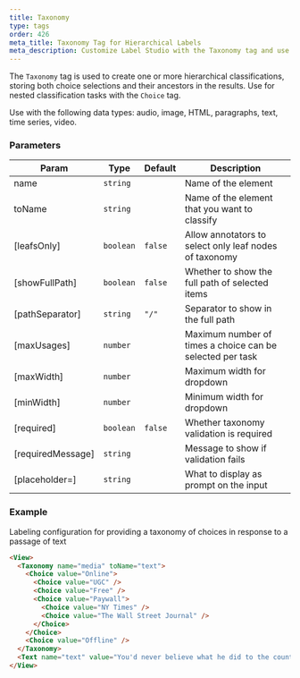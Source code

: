 ```yaml
---
title: Taxonomy
type: tags
order: 426
meta_title: Taxonomy Tag for Hierarchical Labels
meta_description: Customize Label Studio with the Taxonomy tag and use hierarchical labels for machine learning and data science projects.
---
```


The `Taxonomy` tag is used to create one or more hierarchical classifications, storing both choice selections and their ancestors in the results. Use for nested classification tasks with the `Choice` tag.

Use with the following data types: audio, image, HTML, paragraphs, text, time series, video.

### Parameters

| Param | Type | Default | Description |
| --- | --- | --- | --- |
| name | <code>string</code> |  | Name of the element |
| toName | <code>string</code> |  | Name of the element that you want to classify |
| [leafsOnly] | <code>boolean</code> | <code>false</code> | Allow annotators to select only leaf nodes of taxonomy |
| [showFullPath] | <code>boolean</code> | <code>false</code> | Whether to show the full path of selected items |
| [pathSeparator] | <code>string</code> | <code>&quot;/&quot;</code> | Separator to show in the full path |
| [maxUsages] | <code>number</code> |  | Maximum number of times a choice can be selected per task |
| [maxWidth] | <code>number</code> |  | Maximum width for dropdown |
| [minWidth] | <code>number</code> |  | Minimum width for dropdown |
| [required] | <code>boolean</code> | <code>false</code> | Whether taxonomy validation is required |
| [requiredMessage] | <code>string</code> |  | Message to show if validation fails |
| [placeholder=] | <code>string</code> |  | What to display as prompt on the input |

### Example

Labeling configuration for providing a taxonomy of choices in response to a passage of text

```html
<View>
  <Taxonomy name="media" toName="text">
    <Choice value="Online">
      <Choice value="UGC" />
      <Choice value="Free" />
      <Choice value="Paywall">
        <Choice value="NY Times" />
        <Choice value="The Wall Street Journal" />
      </Choice>
    </Choice>
    <Choice value="Offline" />
  </Taxonomy>
  <Text name="text" value="You'd never believe what he did to the country" />
</View>
```
